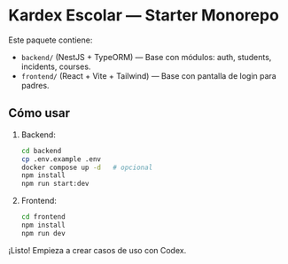# Kardex Escolar — Starter Monorepo

Este paquete contiene:
- `backend/` (NestJS + TypeORM) — Base con módulos: auth, students, incidents, courses.
- `frontend/` (React + Vite + Tailwind) — Base con pantalla de login para padres.

## Cómo usar
1) Backend:
   ```bash
   cd backend
   cp .env.example .env
   docker compose up -d   # opcional
   npm install
   npm run start:dev
   ```

2) Frontend:
   ```bash
   cd frontend
   npm install
   npm run dev
   ```

¡Listo! Empieza a crear casos de uso con Codex.
